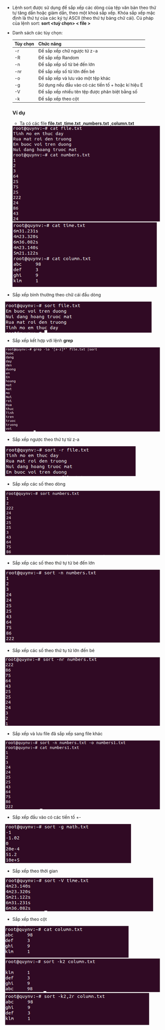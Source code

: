 -	Lệnh sort được sử dụng để sắp xếp các dòng của tệp văn bản theo thứ tự tăng dần hoặc giảm dần, theo một khoá sắp xếp. Khóa sắp xếp mặc định là thứ tự của các ký tự ASCII (theo thứ tự bảng chữ cái). Cú pháp của lệnh sort: **sort <tuỳ chọn> < file >**
- Danh sách các tùy chọn:
  
  | Tùy chọn | Chức năng
  | -------- | -----------
  | -r | Để sắp xếp chữ ngược từ z-a
  | -R | Để sắp xếp Random
  | -n | Để sắp xếp số từ bé đến lớn
  | -nr | Để sắp xếp số từ lớn đến bé
  | -o | Để sắp xếp và lưu vào một tệp khác
  | -g | Sử dụng nếu đầu vào có các tiền tố + hoặc kí hiệu E
  | -V | Để sắp xếp nhiều tên tệp được phân biệt bằng số
  | -k | Để sắp xếp theo cột
  
  ### Ví dụ
  
  - Ta có các file **file.txt** ,**time.txt** ,**numbers.txt** ,**column.txt**
  
  <img src="https://github.com/lean15998/Linux/blob/main/images/20.01.PNG">
  
  <br>
  
  <img src="https://github.com/lean15998/Linux/blob/main/images/20.02.PNG">
  

  
 - Sắp xếp bình thường theo chữ cái đầu dòng

 <img src="https://github.com/lean15998/Linux/blob/main/images/20.31.PNG">
 
 - Sắp xếp kết hợp với lệnh **grep**
 
 <img src="https://github.com/lean15998/Linux/blob/main/images/20.04.PNG">
 
 - Sắp xếp ngược theo thứ tự từ z-a

 <img src="https://github.com/lean15998/Linux/blob/main/images/20.03.PNG">
 
 - Sắp xếp các số theo dòng
 
 <img src="https://github.com/lean15998/Linux/blob/main/images/20.05.PNG">
 
 - Sắp xếp các số theo thứ tự từ bé đến lớn

 <img src="https://github.com/lean15998/Linux/blob/main/images/20.06.PNG">

- Sắp xếp các số theo thứ tụ từ lớn đến bé

 <img src="https://github.com/lean15998/Linux/blob/main/images/20.07.PNG">
 
 - Sắp xếp và lưu file đã sắp xếp sang file khác

<img src="https://github.com/lean15998/Linux/blob/main/images/20.08.PNG">

- Sắp xếp đầu vào có các tiền tố +-

<img src="https://github.com/lean15998/Linux/blob/main/images/20.09.PNG">

- Sắp xếp theo thời gian

<img src="https://github.com/lean15998/Linux/blob/main/images/20.10.PNG">

- Sắp xếp theo cột

 <img src="https://github.com/lean15998/Linux/blob/main/images/20.11.PNG">
 
 <img src="https://github.com/lean15998/Linux/blob/main/images/20.12.PNG">
 
  <img src="https://github.com/lean15998/Linux/blob/main/images/20.13.PNG">
 
